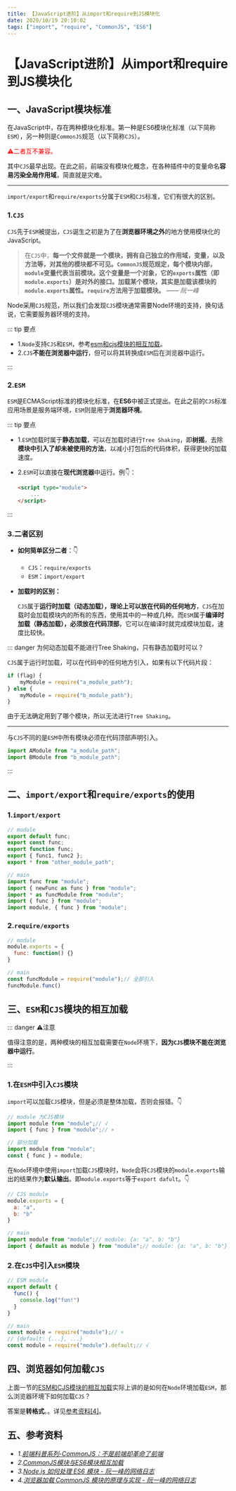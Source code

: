 ```yaml
---
title: 【JavaScript进阶】从import和require到JS模块化
date: 2020/10/19 20:10:02
tags: ["import", "require", "CommonJS", "ES6"]
---
```


# 【JavaScript进阶】从import和require到JS模块化

<ClientOnly>
  <display-bar :displayData="$frontmatter"></display-bar>
</ClientOnly>

## 一、JavaScript模块标准

在JavaScript中，存在两种模块化标准。第一种是ES6模块化标准（以下简称`ESM`），另一种则是`CommonJS`规范（以下简称`CJS`）。

<font color="red">⚠️二者互不兼容。</font>

其中`CJS`最早出现。在此之前，前端没有模块化概念，在各种插件中的变量命名**容易污染全局作用域**，简直就是灾难。

****

`import/export`和`require/exports`分属于`ESM`和`CJS`标准，它们有很大的区别。

### 1.`CJS`

`CJS`先于`ESM`被提出，`CJS`诞生之初是为了在**浏览器环境之外**的地方使用模块化的JavaScript。

> 在`CJS`中，**每一个文件就是一个模块，拥有自己独立的作用域，变量，以及方法等，对其他的模块都不可见。`CommonJS`规范规定，每个模块内部，`module`变量代表当前模块。这个变量是一个对象，它的`exports`属性（即`module.exports`）是对外的接口。加载某个模块，其实是加载该模块的`module.exports`属性。`require`方法用于加载模块。** *—— 阮一峰*

Node采用`CJS`规范，所以我们会发现`CJS`模块通常需要Node环境的支持，换句话说，它需要服务器环境的支持。

::: tip 要点

* 1.`Node`支持`CJS`和`ESM`，参考[esm和cjs模块的相互加载](#三、esm和cjs模块的相互加载)。
* 2.`CJS`**不能在浏览器中运行**，但可以将其转换成`ESM`后在浏览器中运行。

:::

### 2.`ESM`

`ESM`是ECMAScript标准的模块化标准，在**ES6**中被正式提出。在此之前的`CJS`标准应用场景是服务端环境，`ESM`则是用于**浏览器环境**。

::: tip 要点

* 1.`ESM`加载时属于**静态加载**，可以在加载时进行`Tree Shaking`，即**树摇**，去除**模块中引入了却未被使用的方法**，以减小打包后的代码体积，获得更快的加载速度。

* 2.`ESM`可以直接在**现代浏览器**中运行。例👇：

  ```html
  <script type="module">
      ...
  </script>
  ```

:::

### 3.二者区别

* **如何简单区分二者**：👇
  * `CJS`：`require/exports`
  * `ESM`：`import/export`

* **加载时的区别：**

  `CJS`属于**运行时加载（动态加载），理论上可以放在代码的任何地方**，`CJS`在加载时会加载模块内的所有的东西，使用其中的一种或几种。而`ESM`属于**编译时加载（静态加载），必须放在代码顶部**，它可以在编译时就完成模块加载，速度比较快。

::: danger 为何动态加载不能进行Tree Shaking，只有静态加载时可以？

`CJS`属于运行时加载，可以在代码中的任何地方引入，如果有以下代码片段：

```js
if (flag) {
    myModule = require("a_module_path");
} else {
    myModule = require("b_module_path");
}
```

由于无法确定用到了哪个模块，所以无法进行`Tree Shaking`。

****

与`CJS`不同的是`ESM`中所有模块必须在代码顶部声明引入。

```js
import AModule from "a_module_path";
import BModule from "b_module_path";
```

:::

## 二、`import/export`和`require/exports`的使用

### 1.`import/export`

```js
// module
export default func;
export const func;
export function func;
export { func1, func2 };
export * from "other_module_path";

// main
import func from "module";
import { newFunc as func } from "module";
import * as funcModule from "module";
import { func } from "module";
import module, { func } from "module";
```

### 2.`require/exports`

```js
// module
module.exports = {
  func: function() {}
}

// main
const funcModule = require("module");// 全部引入
funcModule.func()
```

## 三、`ESM`和`CJS`模块的相互加载

::: danger ⚠️注意

值得注意的是，两种模块的相互加载需要在`Node`环境下，**因为`CJS`模块不能在浏览器中运行**。

:::

### 1.在`ESM`中引入`CJS`模块

`import`可以加载`CJS`模块，但是必须是整体加载，否则会报错。👇

```js
// module 为CJS模块
import module from "module";// √
import { func } from "module";// ×

// 部分加载
import module from "module";
const { func } = module;
```

在`Node`环境中使用`import`加载`CJS`模块时，`Node`会将`CJS`模块的`module.exports`输出的结果作为**默认输出**。即`module.exports`等于`export dafult`。👇

```js
// CJS module
module.exports = {
  a: "a",
  b: "b"
}

// main
import module from "module";// module: {a: "a", b: "b"}
import { default as module } from "module";// module: {a: "a", b: "b"}
```

### 2.在`CJS`中引入`ESM`模块

```js
// ESM module
export default {
  func() {
    console.log("fun!")
  }
}

// main
const module = require("module");// ×
// {default: {...}, ...}
const module = require("module").default;// √
```

## 四、浏览器如何加载`CJS`

上面一节的[ESM和CJS模块的相互加载](#三、esm和cjs模块的相互加载)实际上讲的是如何在`Node`环境加载`ESM`，那么浏览器环境下如何加载`CJS`？

答案是**转格式**。。详见[参考资料[4]](#五、参考资料)。

## 五、参考资料

* *1.[前端科普系列-CommonJS：不是前端却革命了前端](https://zhuanlan.zhihu.com/p/113009496)*
* *2.[CommonJS模块与ES6模块相互加载](https://blog.csdn.net/qq_18547381/article/details/105679955)*
* *3.[Node.js 如何处理 ES6 模块 - 阮一峰的网络日志](http://www.ruanyifeng.com/blog/2020/08/how-nodejs-use-es6-module.html)*
* *4.[浏览器加载 CommonJS 模块的原理与实现 - 阮一峰的网络日志](http://www.ruanyifeng.com/blog/2015/05/commonjs-in-browser.html)*

